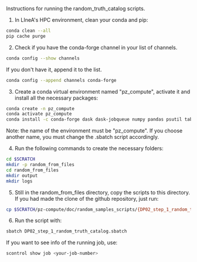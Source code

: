 Instructions for running the random_truth_catalog scripts.

1. In LIneA's HPC environment, clean your conda and pip:
```bash
conda clean --all
pip cache purge
```

2. Check if you have the conda-forge channel in your list of channels.
```bash
conda config --show channels
```
If you don't have it, append it to the list.
```bash
conda config --append channels conda-forge
```

3. Create a conda virtual environment named "pz_compute", activate it and install all the necessary packages:
```bash
conda create -n pz_compute
conda activate pz_compute 
conda install -c conda-forge dask dask-jobqueue numpy pandas psutil tables-io h5py
```
Note: the name of the environment must be "pz_compute". If you choose another name, you must change the .sbatch script accordingly.

4. Run the following commands to create the necessary folders:
```bash
cd $SCRATCH
mkdir -p random_from_files
cd random_from_files
mkdir output
mkdir logs
```

5. Still in the random_from_files directory, copy the scripts to this directory. If you had made the clone of the github repository, just run:
```bash
cp $SCRATCH/pz-compute/doc/random_samples_scripts/{DP02_step_1_random_truth_catalog.py,DP02_step_1_random_truth_catalog.sbatch} .
```

6. Run the script with:
```bash
sbatch DP02_step_1_random_truth_catalog.sbatch
```
If you want to see info of the running job, use:
```bash
scontrol show job <your-job-number>
```

